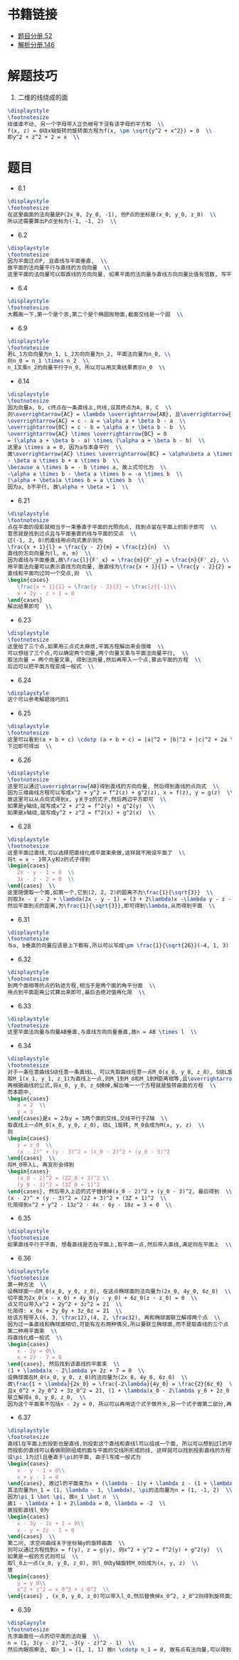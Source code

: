 # 书籍链接
* [题目分册,52](file:///media/easul/D4B4E1AFB4E19470/Software/%E5%AD%A6%E4%B9%A0/%E8%80%83%E7%A0%94/%E8%B5%84%E6%96%99/%E6%95%B0%E5%AD%A6/%E8%B5%84%E6%96%99/2020%E5%BC%A0%E5%AE%87%E9%A2%98%E6%BA%90%E6%B7%B1%E6%9E%901000%E9%A2%98-%E4%B9%A0%E9%A2%98%E5%88%86%E5%86%8C%EF%BC%88%E6%95%B0%E5%AD%A6%E4%B8%80%EF%BC%89.pdf)
* [解析分册,146](file:///media/easul/D4B4E1AFB4E19470/Software/%E5%AD%A6%E4%B9%A0/%E8%80%83%E7%A0%94/%E8%B5%84%E6%96%99/%E6%95%B0%E5%AD%A6/%E8%B5%84%E6%96%99/2020%E5%BC%A0%E5%AE%87%E9%A2%98%E6%BA%90%E6%B7%B1%E6%9E%901000%E9%A2%98-%E8%A7%A3%E6%9E%90%E5%88%86%E5%86%8C%EF%BC%88%E6%95%B0%E5%AD%A6%E4%B8%80%EF%BC%89.pdf)

# 解题技巧
1. 二维的线绕成的面
```tex
\displaystyle
\footnotesize
绕谁谁不动, 另一个字母带入正负根号下没有该字母的平方和  \\
f(x, z) = 0绕x轴旋转的旋转面方程为f(x, \pm \sqrt{y^2 + x^2}) = 0  \\
即y^2 + z^2 + 2 = x  \\
```

# 题目
* 6.1

```tex
\displaystyle
\footnotesize
在这里曲面的法向量是P(2x_0, 2y_0, -1), 但P点的坐标是(x_0, y_0, z_0)  \\
所以还需要算出P点坐标为(-1, -1, 2)  \\
```

* 6.2

```tex
\displaystyle
\footnotesize
因为平面过点P, 且直线与平面垂直,  \\
故平面的法向量平行与直线的方向向量  \\
这里平面的法向量可以取直线的方向向量, 如果平面的法向量与直线方向向量比值有倍数, 写平面的点法式的时候, 也会因为右边的0而消掉倍数  \\
```

* 6.4

```tex
\displaystyle
\footnotesize
大概画一下,第一个是个求,第二个是个椭圆抛物面,截面交线是一个圆  \\
```

* 6.9

```tex
\displaystyle
\footnotesize
若L_1方向向量为n_1, L_2方向向量为n_2, 平面法向量为n_0, \\
则n_0 = n_1 \times n_2  \\
n_1叉乘n_2的向量平行于n_0, 所以可以用叉乘结果表示n_0  \\
```

* 6.14

```tex
\displaystyle
\footnotesize
因为向量a, b, c终点在一条直线上,共线,设其终点为A, B, C  \\
则\overrightarrow{AC} = \lambda \overrightarrow{AB}, 且\overrightarrow{AC} // \overrightarrow{BC}  \\
\overrightarrow{AC} = c - a = \alpha a + \beta b - a  \\
\overrightarrow{BC} = c - b = \alpha a + \beta b - b  \\
\overrightarrow{AC} \times \overrightarrow{BC} = 0  
= (\alpha a + \beta b - a) \times (\alpha a + \beta b - b)  \\
这里a \times a = 0, 因为a与本身平行  \\
故\overrightarrow{AC} \times \overrightarrow{BC} = \alpha\beta a \times b - \alpha a \times b + \alpha\beta b \times a
- \beta a \times b + a \times b  \\
\because a \times b = - b \times a, 故上式可化为  \\
-\alpha a \times b - \beta a \times b = -a \times b  \\
(\alpha + \beta)a \times b = a \times b  \\
因为a, b不平行, 故\alpha + \beta = 1  \\
```
* 6.21

```tex
\displaystyle
\footnotesize
点在平面的投影就相当于一束垂直于平面的光照向点, 找到点留在平面上的影子即可  \\
意思就是找到过点且与平面垂直的线与平面的交点  \\
过(-1, 2, 0)的直线用点向式表示则为
\frac{x + 1}{l} = \frac{y - 2}{m} = \frac{z}{n}  \\
直线的方向向量为(l, m, m)  \\
因为直线与平面垂直,故\frac{l}{F'_x} = \frac{m}{F'_y} = \frac{n}{F'_z}, \\
用平面法向量可以表示直线方向向量, 故直线为\frac{x + 1}{1} = \frac{y - 2}{2} = \frac{z}{-1}  \\
直线和平面均过同一个交点,则  \\
\begin{cases}
   \frac{x + 1}{1} = \frac{y - 2}{2} = \frac{z}{-1}\\
   x + 2y - z + 1 = 0
\end{cases}
解出结果即可  \\   
```

* 6.23

```tex
\displaystyle
\footnotesize
这里给了三个点,如果用三点式太麻烦,平面方程解出来会很难  \\
可以想给了三个点,可以确定两个向量,两个向量叉乘与平面法向量平行,  \\
取法向量 = 两个向量叉乘, 得到法向量,然后再带入一个点,算出平面的方程  \\
后边可以把平面方程变成一般式  \\
```

* 6.24

```tex
\displaystyle
这个可以参考解题技巧的1
```

* 6.25

```tex
\displaystyle
\footnotesize
这里可以看到(a + b + c) \cdotp (a + b + c) = |a|^2 + |b|^2 + |c|^2 + 2a \cdotp b + 2b \cdotp c + 2a \cdotp c = 0  \\
下边即可得出  \\
```

* 6.26

```tex
\displaystyle
\footnotesize
这里可以通过\overrightarrow{AB}得到直线的方向向量, 然后得到直线的点向式  \\
因为三维曲线方程可以写成x^2 + y^2 = f^2(z) + g^2(z), x = f(z), y = g(z)  \\
故这里可以从点向式得到x, y关于z的式子,然后两边平方即可  \\
如果是y轴绕,就写成x^2 + z^2 = f^2(y) + g^2(y)  \\
如果是x轴绕,就写成y^2 + z^2 = f^2(x) + g^2(x)  \\
```

* 6.28

```tex
\displaystyle
\footnotesize
这里平面过直线,可以选择把直线化成平面束来做,这样就不用设平面了  \\
将t = x - 1带入y和z的式子得到
\begin{cases}
   2x - y - 1 = 0  \\
   3x - z - 2 = 0  \\
\end{cases}  \\
这里随便取一个面,如第一个,它到(2, 2, 2)的距离不为\frac{1}{\sqrt{3}}  \\
则取3x - z - 2 + \lambda(2x - y - 1) = (3 + 2\lambda)x -\lambda y - z - (2 + \lambda) = 0, 则该平面一定过直线  \\
然后平面到点的距离,为\frac{1}{\sqrt{3}},即可得到\lambda,从而得到平面  \\
```

* 6.31

```tex
\displaystyle
\footnotesize
与a, b垂直的向量应该是上下都有,所以可以写成\pm \frac{1}{\sqrt{26}}(-4, 1, 3)  \\
```

* 6.32

```tex
\displaystyle
\footnotesize
到两个面相等的点的轨迹方程,相当于是两个面的角平分面  \\
用点到平面距离公式算出来即可,最后去绝对值再化简  \\
```

* 6.33

```tex
\displaystyle
\footnotesize
这里平面法向量与向量AB垂直,与直线方向向量垂直,故n = AB \times l  \\
```

* 6.34

```tex
\displaystyle
\footnotesize
对于一条任意曲线S绕任意一条直线L, 可以先取曲线任意一点M_0(x_0, y_0, z_0), S绕L旋转,则M_0点会旋转到M(x, y, z)  \\
取M_1(x_1, y_1, z_1)为直线上一点,则M_1到M_0和M_1到M距离相等,且\overrightarrow{M_1M} \bot 直线方向向量,  \\
再根据曲线的公式,将x_0, y_0, z_0换掉,解出唯一一个方程就是旋转曲面的方程  \\
而本题中,
\begin{cases}
   x = 2  \\
   y = 3
\end{cases}是x = 2与y = 3两个面的交线,交线平行于Z轴  \\
取直线上一点M_0(x_0, y_0, z_0), 绕L_1旋转, M_0会成为M(x, y, z)  \\
则
\begin{cases}
   z = z_0  \\
   (x - 2)^ + (y - 3)^2 = (x_0 - 2)^2 + (y_0 - 3)^2
\end{cases}  \\
将M_0带入L, 再变形会得到
\begin{cases}
   (x_0 - 2)^2 = (2Z_0 + 3)^2 \\
   (y_0 - 3)^2 = (3Z_0 + 1)^2 
\end{cases}, 然后带入上边的式子替换掉(x_0 - 2)^2 + (y_0 - 3)^2, 最后得到  \\
(x - 2)^ + (y - 3)^2 = (2Z + 3)^2 + (3Z + 1)^2  \\
化简得到x^2 + y^2 - 13z^2 - 4x - 6y - 18z = 3 = 0  \\
```

* 6.35

```tex
\displaystyle
\footnotesize
如果直线平行于平面, 想看直线是否在平面上,取平面一点,然后带入直线,满足则在平面上  \\
```

* 6.36

```tex
\displaystyle
\footnotesize
第一种方法  \\
设椭球面一点M_0(x_0, y_0, z_0), 在这点椭球面的法向量为(2x_0, 4y_0, 6z_0)  \\
切平面为2x_0(x - x_0) + 4y_0(y - y_0) + 6z_0(z - z_0) = 0  \\
点又可以带入x^2 + 2y^2 + 3z^2 = 21  \\
化简得: x_0x + 2y_0y + 3z_0z = 21  \\
给该方程带入(6, 3, \frac12),(4, 2, \frac32), 再和椭球面联立解得两个点  \\
因为过一条直线和椭球面相切,可能有左右两种情况,所以要联立椭球面,而不是取直线的三个点  \\
第二种用平面束  \\
将直线化成一般式  \\
\begin{cases}
   x - 2y = 0\\
   x + 2z - 7 = 0
\end{cases}, 然后找到该直线的平面束  \\
(1 + \lambda)x - 2\lambda y+ 2z + 7 = 0  \\
设椭球面在M_0(x_0, y_0, z_0)的法向量为(2x_0, 4y_0, 6z_0)  \\
故\frac{1 + \lambda}{2x_0} = \frac{-2\lambda}{4y_0} = \frac{2}{6z_0}  \\
且x_0^2 + 2y_0^2 + 3z_0^2 = 21, (1 + \lambda)x_0 - 2\lambda y_0 + 2z_0 + 7 = 0  \\
联立解得x_0, y_0, z_0,  \\
因为这个平面束不包括x - 2y = 0, 所以可以再用这个式子做开头,另一个式子做第二部分,再算一次平面束  \\
```

* 6.37

```tex
\displaystyle
\footnotesize
直线l在平面上的投影也是直线,则投影这个直线和直线l可以组成一个面, 所以可以想到过l的平面束  \\
而投影的直线可以看做刚刚组成的面与平面的交线所形成的线, 这样就可以找到投影直线的方程了(由两个面交出来)  \\
设\pi_1为过l且垂直于\pi的平面, 由于l写成一般式为
\begin{cases}
   x - y - 1 = 0\\
   x + y - 1 = 0
\end{cases}, 故过l的平面束为x + (\lambda - 1)y + \lambda z - (1 + \lambda) = 0  \\
其法向量为n_1 = (1, \lambda - 1, \lambda), \pi的法向量为n = (1, -1, 2)  \\
因为\pi_1 \bot \pi, 故n_1 \bot n  \\
故1 - \lambda + 1 + 2\lambda = 0, \lambda = -2  \\
故投影直线l_0为
\begin{cases}
   x - 3y - 2z + 1 = 0\\
   x - y + 2z - 1 = 0
\end{cases}  \\
第二问, 求空间曲线关于坐标轴y的旋转曲面  \\
则可以通过方程找到x = f(y), z = g(y), 则x^2 + y^2 = f^2(y) + g^2(y)  \\
如果是一般的方式则可以  \\
取l_0上一点(x_0, y_0, z_0), 则l_0绕y轴旋转M_0则成为(x, y, z)  \\
故
\begin{cases}
   y = y_0\\
   x^2 + z^2 = x_0^2 + z_0^2  \\
\end{cases} , (x_0, y_0, z_0)可以带入l_0,然后替换掉x_0^2, z_0^2则得到旋转面方程  \\
```

* 6.39

```tex
\displaysyle
\footnotesize
先求曲面任一点的切平面的法向量  \\
n = (1, 3(y - z)^2, -3(y - z)^2 - 1)  \\
然后肉眼观察法, 取n_1 = (1, 1, 1) 故n \cdotp n_1 = 0, 故有点有法向量,可以得到平面了  \\
```